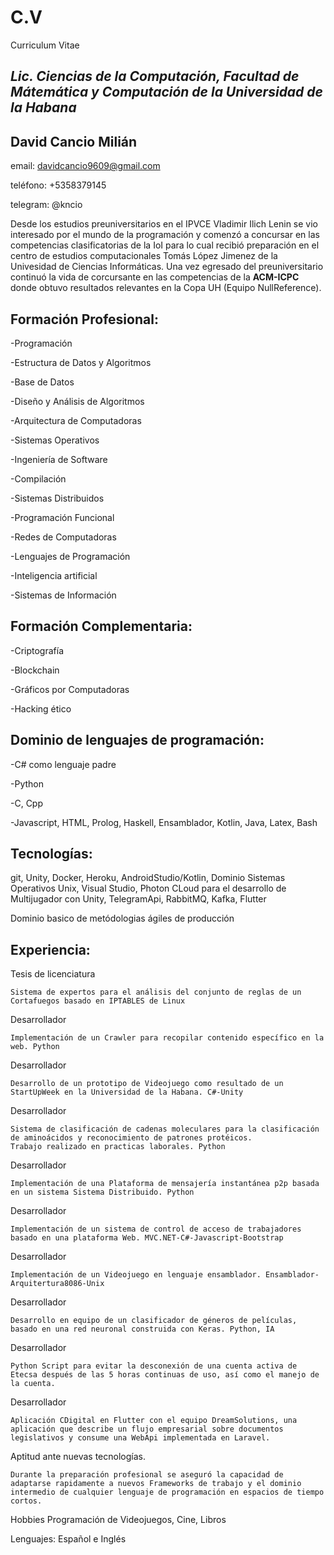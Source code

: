 # C.V
Curriculum Vitae

## _Lic. Ciencias de la Computación, Facultad de Mátemática y Computación de la Universidad de la Habana_ 

## **David Cancio Milián**

email: davidcancio9609@gmail.com

teléfono: +5358379145

telegram: @kncio

Desde los estudios preuniversitarios en el IPVCE Vladimir Ilich Lenin se vio interesado por el mundo de la programación y comenzó
a concursar en las competencias clasificatorias de la IoI para lo cual recibió preparación en el centro de estudios computacionales Tomás López Jimenez de la Univesidad de Ciencias Informáticas. Una vez egresado del preuniversitario continuó la vida de corcursante en las competencias de la **ACM-ICPC** donde obtuvo resultados relevantes en la Copa UH (Equipo NullReference).

## **Formación Profesional**:

-Programación

-Estructura de Datos y Algoritmos

-Base de Datos

-Diseño y Análisis de Algoritmos

-Arquitectura de Computadoras

-Sistemas Operativos

-Ingeniería de Software

-Compilación

-Sistemas Distribuidos 

-Programación Funcional

-Redes de Computadoras 

-Lenguajes de Programación

-Inteligencia artificial

-Sistemas de Información

## **Formación Complementaria**:

-Criptografía

-Blockchain

-Gráficos por Computadoras

-Hacking ético

## **Dominio de lenguajes de programación**:

-C# como lenguaje padre

-Python

-C, Cpp

-Javascript, HTML, Prolog, Haskell, Ensamblador, Kotlin, Java, Latex, Bash


## **Tecnologías**:

git, Unity, Docker, Heroku, AndroidStudio/Kotlin, Dominio Sistemas Operativos Unix, Visual Studio, Photon CLoud para el desarrollo de Multijugador con Unity,
TelegramApi, RabbitMQ, Kafka, Flutter

Dominio basico de metódologias ágiles de producción 

## **Experiencia**:

Tesis de licenciatura
    
    Sistema de expertos para el análisis del conjunto de reglas de un Cortafuegos basado en IPTABLES de Linux


Desarrollador
    
    Implementación de un Crawler para recopilar contenido específico en la web. Python

Desarrollador 
    
    Desarrollo de un prototipo de Videojuego como resultado de un StartUpWeek en la Universidad de la Habana. C#-Unity

Desarrollador

    Sistema de clasificación de cadenas moleculares para la clasificación de aminoácidos y reconocimiento de patrones protéicos.
    Trabajo realizado en practicas laborales. Python

Desarrollador

    Implementación de una Plataforma de mensajería instantánea p2p basada en un sistema Sistema Distribuido. Python

Desarrollador
    
    Implementación de un sistema de control de acceso de trabajadores basado en una plataforma Web. MVC.NET-C#-Javascript-Bootstrap

Desarrollador 
    
    Implementación de un Videojuego en lenguaje ensamblador. Ensamblador-Arquitertura8086-Unix  

Desarrollador
    
    Desarrollo en equipo de un clasificador de géneros de películas, basado en una red neuronal construida con Keras. Python, IA

Desarrollador

    Python Script para evitar la desconexión de una cuenta activa de Etecsa después de las 5 horas continuas de uso, así como el manejo de la cuenta. 

Desarrollador

    Aplicación CDigital en Flutter con el equipo DreamSolutions, una aplicación que describe un flujo empresarial sobre documentos legislativos y consume una WebApi implementada en Laravel.

Aptitud ante nuevas tecnologías.

    Durante la preparación profesional se aseguró la capacidad de adaptarse rapidamente a nuevos Frameworks de trabajo y el dominio intermedio de cualquier lenguaje de programación en espacios de tiempo cortos.


Hobbies
Programación de Videojuegos, Cine, Libros

Lenguajes:
Español e Inglés









